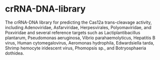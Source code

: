 # crRNA-DNA-library

The crRNA-DNA library for predicting the Cas12a trans-cleavage activity, including Adenoviridae, Asfarviridae, Herpesvirales, Polyomaviridae, and Poxviridae and several reference targets such as Lactiplantibacillus plantarum, Pseudomonas aeruginosa, Vibrio parahaemolyticus, Hepatitis B virus, Human cytomegalovirus, Aeromonas hydrophila, Edwardsiella tarda, Shrimp hemocyte iridescent virus, Phomopsis sp., and Botryosphaeria dothidea.
